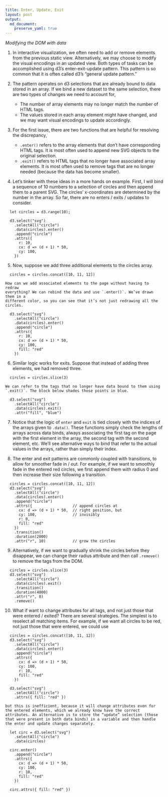 ```yaml
---
title: Enter, Update, Exit
layout: post
output:
  md_document:
    preserve_yaml: true
---
```


_Modifying the DOM with data_


1. In interactive visualization, we often need to add or remove elements from
the previous static view. Alternatively, we may choose to modify the visual
encodings in an updated view. Both types of tasks can be accomplished using d3’s
enter-exit-update pattern. This pattern is so common that it is often called
d3’s “general update pattern.”

2. The pattern operates on d3 selections that are already bound to data stored
in an array. If we bind a new dataset to the same selection, there are two types
of changes we need to account for,

	* The number of array elements may no longer match the number of HTML tags.
	* The values stored in each array element might have changed, and we may want
    visual encodings to update accordingly.

3. For the first issue, there are two functions that are helpful for resolving
the discrepancy,

	* `.enter()` refers to the array elements that don’t have corresponding HTML
	  tags. It is most often used to append new SVG objects to the original
	  selection.
	* `.exit()` refers to HTML tags that no longer have associated array elements.
	  It is most often used to remove tags that are no longer needed (because the
	  data has become smaller).

4. Let’s tinker with these ideas in a more hands on example. First, I will bind
a sequence of 10 numbers to a selection of circles and then append them to a
parent SVG. The circles’ x-coordinates are determined by the number in the
array. So far, there are no enters / exits / updates to consider.

  ```
	let circles = d3.range(10);

	d3.select("svg")
	  .selectAll("circle")
	  .data(circles).enter()
	  .append("circle")
	  .attrs({
  		r: 10,
  		cx: d => (d + 1) * 50,
  		cy: 100,
	  })
  ```

5. Now, suppose we add three additional elements to the circles array.
  ```
	circles = circles.concat([10, 11, 12])
  ```
	How can we add associated elements to the page without having to redraw
	everything? We can rebind the data and use `.enter()`. We’ve drawn them in a
	different color, so you can see that it’s not just redrawing all the circles.

  ```
	d3.select("svg")
	  .selectAll("circle")
	  .data(circles).enter()
	  .append("circle")
	  .attrs({
  		r: 10,
  		cx: d => (d + 1) * 50,
  		cy: 100,
  		fill: "red"
	  })
  ```

6. Similar logic works for exits. Suppose that instead of adding three elements,
we had removed three.
  ```
	circles = circles.slice(3)
  ```

	We can refer to the tags that no longer have data bound to them using
	`.exit()`. The block below shades those points in blue.
  ```
	d3.select("svg")
	  .selectAll("circle")
	  .data(circles).exit()
	  .attr("fill", "blue")
  ```

7. Notice that the logic of `enter` and `exit` is tied closely with the indices
of the arrays given to `.data()`. These functions simply check the lengths of
arrays across data binds, always associating the first tag on the page with the
first element in the array, the second tag with the second element, etc. We’ll
see alternative ways to bind that refer to the actual values in the arrays,
rather than simply their index.

8. The enter and exit patterns are commonly coupled with transitions, to allow
for smoother fade in / out. For example, if we want to smoothly fade in the
entered red circles, we first append them with radius 0 and then increase their
size following a transition.
  ```
	circles = circles.concat([10, 11, 12])
	d3.select("svg")
	  .selectAll("circle")
	  .data(circles).enter()
	  .append("circle")
	  .attrs({                  // append circles at
  		cx: d => (d + 1) * 50,  // right position, but
  		cy: 100,                // invisibly
  		r: 0,
  		fill: "red"
	  })
	  .transition()
	  .duration(2000)
	  .attr("r", 10)            // grow the circles
  ```

9. Alternatively, if we want to gradually shrink the circles before they
disappear, we can change their radius attribute and then call `.remove()` to
remove the tags from the DOM.
  ```
	circles = circles.slice(3)
	d3.select("svg")
	  .selectAll("circle")
	  .data(circles).exit()
	  .transition()
	  .duration(4000)
	  .attr("r", 0)
	  .remove()
  ```

10. What if want to change attributes for all tags, and not just those that were
entered / exited? There are several strategies. The simplest is to reselect all
matching items. For example, if we want all circles to be red, not just those
that were entered, we could use
  ```
	circles = circles.concat([10, 11, 12])
	d3.select("svg")
	  .selectAll("circle")
	  .data(circles).enter()
	  .append("circle")
	  .attrs({
  		cx: d => (d + 1) * 50,
  		cy: 100,
  		r: 10,
  		fill: "red"
	  })

	d3.select("svg")
	  .selectAll("circle")
	  .attrs({ fill: "red" })
  ```
	but this is inefficient, because it will change attributes even for the entered elements, which we already know have the correct attributes. An alternative is to store the “update” selection (those that were present in both data binds) in a variable and then handle the enter and update changes separately.
  ```
	let circ = d3.select("svg")
	  .selectAll("circle")
	  .data(circles)

	circ.enter()
	  .append("circle")
	  .attrs({
  		cx: d => (d + 1) * 50,
  		cy: 100,
  		r: 10,
  		fill: "red"
	  })

	circ.attrs({ fill: "red" })
  ```

